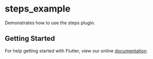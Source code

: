 # steps_example

Demonstrates how to use the steps plugin.

## Getting Started

For help getting started with Flutter, view our online
[documentation](http://flutter.io/).